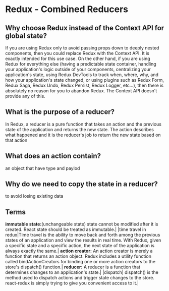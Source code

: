 # Redux - Combined Reducers

## Why choose Redux instead of the Context API for global state?

If you are using Redux only to avoid passing props down to deeply nested components, then you could replace Redux with the Context API. It is exactly intended for this use case. On the other hand, if you are using Redux for everything else (having a predictable state container, handling your application's logic outside of your components, centralizing your application's state, using Redux DevTools to track when, where, why, and how your application's state changed, or using plugins such as Redux Form, Redux Saga, Redux Undo, Redux Persist, Redux Logger, etc…), then there is absolutely no reason for you to abandon Redux. The Context API doesn't provide any of this.

## What is the purpose of a reducer?

 In Redux, a reducer is a pure function that takes an action and the previous state of the application and returns the new state. The action describes what happened and it is the reducer's job to return the new state based on that action

## What does an action contain?

 an object that have type and paylod

## Why do we need to copy the state in a reducer?

 to avoid losing existing data

## Terms

**immutable state:**(unchangeable state) state cannot be modified after it is created. React state should be treated as immutable.|
|time travel in redux|Time travel is the ability to move back and forth among the previous states of an application and view the results in real time. With Redux, given a specific state and a specific action, the next state of the application is always exactly the same.|
**action creator:** An action creator is merely a function that returns an action object. Redux includes a utility function called bindActionCreators for binding one or more action creators to the store's dispatch() function.|
**reducer:**  A reducer is a function that determines changes to an application's state.|
|dispatch| dispatch() is the method used to dispatch actions and trigger state changes to the store. react-redux is simply trying to give you convenient access to it.|

